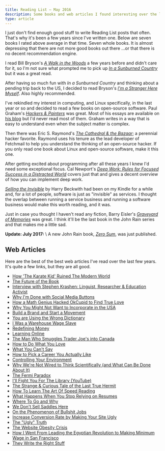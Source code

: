 ```yaml
---
title: Reading List — May 2016
description: Some books and web articles I found interesting over the last few years.
type: article
---
```


I just don't find enough good stuff to write Reading List posts that often. That's why it's been a few years since I've written one. Below are seven books I rated above average in that time. Seven whole books. It is almost depressing that there are not more good books out there ...or that there is no decent recommendation engine.

I read Bill Bryson's [_A Walk in the Woods_](https://www.worldcat.org/title/walk-in-the-woods/oclc/926879835) a few years before and didn't care for it, so I'm not sure what prompted me to pick up [_In a Sunburned Country_](https://www.worldcat.org/title/in-a-sunburned-country-with-a-new-appendix-on-the-sydney-olympics/oclc/635271676) but it was a great read.

After having so much fun with _In a Sunburned Country_ and thinking about a pending trip back to the US, I decided to read Bryson's [_I'm a Stranger Here Myself_](https://www.worldcat.org/title/im-a-stranger-here-myself-notes-on-returning-to-america-after-twenty-years-away/oclc/915866829). Also highly recommended.

I've rekindled my interest in computing, and Linux specifically, in the last year or so and decided to read a few books on open-source software. Paul Graham's [_Hackers & Painters_](https://www.worldcat.org/title/hackers-painters-big-ideas-from-the-computer-age/oclc/934323016) was great. Most of his essays are available on [his blog](http://paulgraham.com/articles.html) but I'd never read most of them. Graham writes in a way that is easy to understand even when the subject matter is complex.

Then there was Eric S. Raymond's [_The Cathedral & the Bazaar_](https://www.worldcat.org/title/cathedral-and-the-bazaar-musings-on-linux-and-open-source-by-an-accidental-revolutionary/oclc/1027047759); a perennial hacker favorite. Raymond uses his tenure as the lead developer of Fetchmail to help you understand the thinking of an open-source hacker. If you only read one book about Linux and open-source software, make it this one.

After getting excited about programming after all these years I knew I'd need some exceptional focus. Cal Newport's [_Deep Work: Rules for Focused Success in a Distracted World_](https://www.worldcat.org/title/deep-work-rules-for-focused-success-in-a-distracted-world/oclc/986975350) covers just that and gives a decent overview of how you can implement deep work.

[_Selling the Invisible_](https://www.worldcat.org/title/selling-the-invisible-a-field-guide-to-modern-marketing/oclc/149066543) by Harry Beckwith had been on my Kindle for a while and, for a lot of people, software is just as "invisible" as services. I thought the overlap between running a service business and running a software business would make this worth reading, and it was.

Just in case you thought I haven't read any fiction, Barry Eisler's [_Graveyard of Memories_](https://www.worldcat.org/title/graveyard-of-memories/oclc/861206917) was great. I think it'll be the last book in the John Rain series and that makes me a little sad.

**Update: July 2017:** \\
A new John Rain book, [_Zero Sum_](https://www.worldcat.org/title/zero-sum-a-john-rain-novel-book-9/oclc/1109785766), was just published.

## Web Articles

Here are the best of the best web articles I've read over the last few years. It's quite a few links, but they are all good.

 - [How 'The Karate Kid' Ruined The Modern World](http://www.cracked.com/article_18544_how-the-karate-kid-ruined-modern-world.html)
 - [The Future of the Book](https://www.samharris.org/blog/item/the-future-of-the-book)
 - [Interview with Stephen Krashen: Linguist, Researcher & Education Activist](http://l2mastery.com/blog/linguistics-and-education/methods/stephen-krashen/)
 - [Why I'm Done with Social Media Buttons](http://solomon.io/why-im-done-with-social-media-buttons/)
 - [How a Math Genius Hacked OkCupid to Find True Love](http://www.wired.com/2014/01/how-to-hack-okcupid/)
 - [Why You Might Not Want to Incorporate in the USA](https://thenitai.wordpress.com/2014/03/12/why-you-might-not-want-to-incorporate-in-the-usa/)
 - [Build a Brand and Start a Movement](http://nevernorth.com/start-a-movement/)
 - [You are Using the Wrong Dictionary](http://jsomers.net/blog/dictionary)
 - [I Was a Warehouse Wage Slave](http://www.motherjones.com/politics/2012/02/mac-mcclelland-free-online-shipping-warehouses-labor)
 - [Redefining Money](http://www.nohatdigital.com/blog/redefining-money/)
 - [Learning Online](http://christinacacioppo.com/blog/learning-online)
 - [The Man Who Smuggles Trader Joe's into Canada](http://priceonomics.com/the-man-who-smuggles-traders-joes-into-canada/)
 - [How to Do What You Love](http://www.paulgraham.com/love.html)
 - [What You Can't Say](http://www.paulgraham.com/say.html)
 - [How to Pick a Career You Actually Like](http://lifehacker.com/5978475/how-to-pick-a-career-you-actually-like)
 - [Controlling Your Environment](http://www.unfubared.com/blog/2009/05/09/controlling-your-environment/)
 - [Why We're Not Wired to Think Scientifically (and What Can Be Done About It)](http://eatingacademy.com/personal/wired-think-scientifically-can-done)
 - [The Fermi Paradox](http://waitbutwhy.com/2014/05/fermi-paradox.html)
 - [I'll Fight You For The Library (YouTube)](https://www.youtube.com/watch?v=2qXgPfMGG8E)
 - [The Strange & Curious Tale of the Last True Hermit](http://www.gq.com/story/the-last-true-hermit?printable=true)
 - [How To Learn The Art Of Speed Reading](http://thoughtcatalog.com/ryan-holiday/2015/05/how-to-learn-the-art-of-speed-reading/)
 - [What Happens When You Stop Relying on Resumes](http://blog.alinelerner.com/what-happens-when-you-stop-relying-on-resumes/)
 - [Where To Go and Why](http://pmarchive.com/guide_to_career_planning_part3.html)
 - [We Don't Sell Saddles Here](https://medium.com/@stewart/we-dont-sell-saddles-here-4c59524d650d#.5awqvtw61)
 - [On the Phenomenon of Bullshit Jobs](http://strikemag.org/bullshit-jobs/)
 - [Increase Conversion Rate by Making Your Site Ugly](http://www.conversionvoodoo.com/blog/2010/04/increase-your-conversion-rate-by-making-your-site-uglier/)
 - [The "Ugly" Truth](http://www.mrgreen.am/affiliate-marketing/the-ugly-truth/)
 - [The Website Obesity Crisis](http://idlewords.com/talks/website_obesity.htm)
 - [How I Went From Leading the Egyptian Revolution to Making Minimum Wage in San Francisco](http://priceonomics.com/how-i-went-from-leading-the-egyptian-revolution-to/)
 - [They Write the Right Stuff](http://www.fastcompany.com/28121/they-write-right-stuff)
